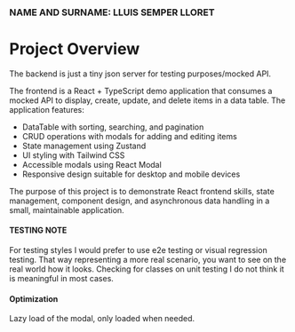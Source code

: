 ### NAME AND SURNAME: LLUIS SEMPER LLORET

# Project Overview

The backend is just a tiny json server for testing purposes/mocked API.

The frontend is a React + TypeScript demo application that consumes a mocked API to display, create, update, and delete items in a data table. The application features:

- DataTable with sorting, searching, and pagination
- CRUD operations with modals for adding and editing items
- State management using Zustand
- UI styling with Tailwind CSS
- Accessible modals using React Modal
- Responsive design suitable for desktop and mobile devices

The purpose of this project is to demonstrate React frontend skills, state management, component design, and asynchronous data handling in a small, maintainable application.

#### TESTING NOTE

For testing styles I would prefer to use e2e testing or visual regression testing. That way representing a more real scenario, you want to see on the real world how it looks. Checking for classes on unit testing I do not think it is meaningful in most cases.

#### Optimization

Lazy load of the modal, only loaded when needed.

<!-- TODO: project’s deployment, configuration and execution steps. -->
